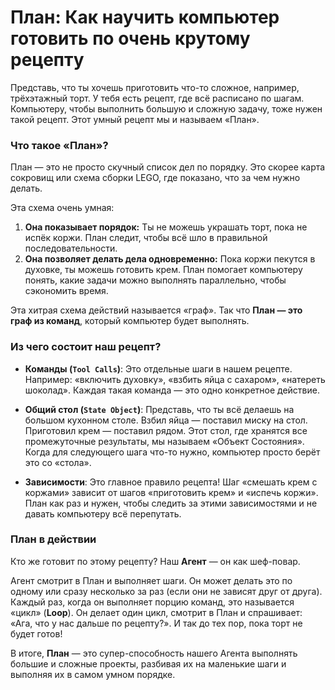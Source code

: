 # План: Как научить компьютер готовить по очень крутому рецепту

Представь, что ты хочешь приготовить что-то сложное, например, трёхэтажный торт. У тебя есть рецепт, где всё расписано по шагам. Компьютеру, чтобы выполнить большую и сложную задачу, тоже нужен такой рецепт. Этот умный рецепт мы и называем «План».

### Что такое «План»?

План — это не просто скучный список дел по порядку. Это скорее карта сокровищ или схема сборки LEGO, где показано, что за чем нужно делать. 

Эта схема очень умная:
1.  **Она показывает порядок:** Ты не можешь украшать торт, пока не испёк коржи. План следит, чтобы всё шло в правильной последовательности.
2.  **Она позволяет делать дела одновременно:** Пока коржи пекутся в духовке, ты можешь готовить крем. План помогает компьютеру понять, какие задачи можно выполнять параллельно, чтобы сэкономить время.

Эта хитрая схема действий называется «граф». Так что **План — это граф из команд**, который компьютер будет выполнять.

### Из чего состоит наш рецепт?

*   **Команды (`Tool Calls`)**: Это отдельные шаги в нашем рецепте. Например: «включить духовку», «взбить яйца с сахаром», «натереть шоколад». Каждая такая команда — это одно конкретное действие.

*   **Общий стол (`State Object`)**: Представь, что ты всё делаешь на большом кухонном столе. Взбил яйца — поставил миску на стол. Приготовил крем — поставил рядом. Этот стол, где хранятся все промежуточные результаты, мы называем «Объект Состояния». Когда для следующего шага что-то нужно, компьютер просто берёт это со «стола».

*   **Зависимости**: Это главное правило рецепта! Шаг «смешать крем с коржами» зависит от шагов «приготовить крем» и «испечь коржи». План как раз и нужен, чтобы следить за этими зависимостями и не давать компьютеру всё перепутать.

### План в действии

Кто же готовит по этому рецепту? Наш **Агент** — он как шеф-повар. 

Агент смотрит в План и выполняет шаги. Он может делать это по одному или сразу несколько за раз (если они не зависят друг от друга). Каждый раз, когда он выполняет порцию команд, это называется «цикл» (**Loop**). Он делает один цикл, смотрит в План и спрашивает: «Ага, что у нас дальше по рецепту?». И так до тех пор, пока торт не будет готов!

В итоге, **План** — это супер-способность нашего Агента выполнять большие и сложные проекты, разбивая их на маленькие шаги и выполняя их в самом умном порядке.